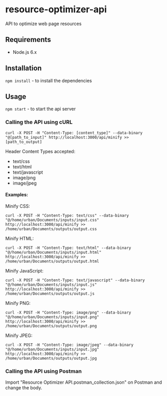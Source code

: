 # resource-optimizer-api
API to optimize web page resources

## Requirements
* Node.js 6.x

## Installation
```npm install``` - to install the dependencies

## Usage
```npm start``` - to start the api server

### Calling the API using cURL

```
curl -X POST -H "Content-Type: [content_type]" --data-binary "@[path_to_input]" http://localhost:3000/api/minify >> [path_to_output]
```

Header Content Types accepted:
- text/css
- text/html
- text/javascript
- image/png
- image/jpeg


#### Examples:

Minify CSS:
```
curl -X POST -H "Content-Type: text/css" --data-binary "@/home/urban/Documents/inputs/input.css" http://localhost:3000/api/minify >> /home/urban/Documents/outputs/output.css
```

Minify HTML:
```
curl -X POST -H "Content-Type: text/html" --data-binary "@/home/urban/Documents/inputs/input.html" http://localhost:3000/api/minify >> /home/urban/Documents/outputs/output.html
```

Minify JavaScript:
```
curl -X POST -H "Content-Type: text/javascript" --data-binary "@/home/urban/Documents/inputs/input.js" http://localhost:3000/api/minify >> /home/urban/Documents/outputs/output.js
```

Minify PNG:
```
curl -X POST -H "Content-Type: image/png" --data-binary "@/home/urban/Documents/inputs/input.png" http://localhost:3000/api/minify >> /home/urban/Documents/outputs/output.png
```

Minify JPEG:
```
curl -X POST -H "Content-Type: image/jpeg" --data-binary "@/home/urban/Documents/inputs/input.jpg" http://localhost:3000/api/minify >> /home/urban/Documents/outputs/output.jpg
```


### Calling the API using Postman

Import "Resource Optimizer API.postman_collection.json" on Postman and change the body.
